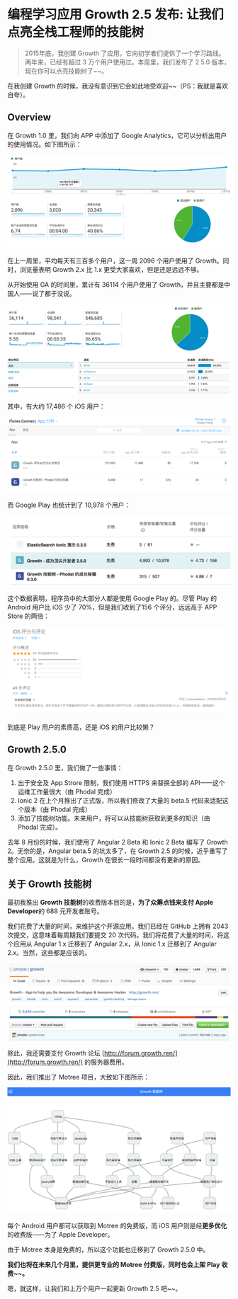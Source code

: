编程学习应用 Growth 2.5 发布: 让我们点亮全栈工程师的技能树
===

> 2015年底，我创建 Growth 了应用，它向初学者们提供了一个学习路线。两年来，已经有超过 3 万个用户使用过。本周里，我们发布了 2.5.0 版本，现在你可以点亮技能树了~~。

在我创建 Growth 的时候，我没有意识到它会如此地受欢迎~~（PS：我就是喜欢自夸）。


Overview
---

在 Growth 1.0 里，我们向 APP 中添加了 Google Analytics，它可以分析出用户的使用情况。如下图所示：

![Growth 每周流量](growth-weekly.png)

在上一周里，平均每天有三百多个用户，这一周 2096 个用户使用了 Growth。同时，浏览量表明 Growth 2.x 比 1.x 更受大家喜欢，但是还是远远不够。

从开始使用 GA 的时间里，累计有 36114 个用户使用了 Growth，并且主要都是中国人——说了都于没说。

![Growth 历史数据](growth-overview.png)

其中，有大约 17,486 个 iOS 用户：

![Growth iOS](growth-itunes.png)

而 Google Play 也统计到了 10,978 个用户：

![Google play Growth Use](google-play.png)

这个数据表明，程序员中的大部分人都是使用  Google Play 的。尽管 Play 的 Android 用户比 iOS 少了 70%，但是我们收到了156 个评分，远远高于 APP Store 的两倍：

![iOS 评分与评论](ios-review.png)

到底是 Play 用户的素质高，还是 iOS 的用户比较懒？


Growth 2.5.0
---

在 Growth 2.5.0 里，我们做了一些事情：

1. 出于安全及 App Strore 限制，我们使用 HTTPS 来替换全部的 API——这个运维工作量很大（由 Phodal 完成）
2. Ionic 2 在上个月推出了正式版，所以我们修改了大量的 beta.5 代码来适配这个版本（由 Phodal 完成）
3. 添加了技能树功能。未来用户，将可以从技能树获取到更多的知识（由 Phodal 完成）。

去年 8 月份的时候，我们使用了 Angular 2 Beta 和 Ionic 2 Beta 编写了 Growth 2。无奈的是，Angular beta.5 的坑太多了，在 Growth 2.5 的时候，近乎重写了整个应用。这就是为什么，Growth 在很长一段时间都没有更新的原因。

关于 Growth 技能树
---

最初我推出 **Growth 技能树**的收费版本目的是，**为了众筹点钱来支付 Apple Developer**的 688 元开发者账号。

我们花费了大量的时间，来维护这个开源应用。我们已经在 GitHub 上拥有 2043 次提交，这意味着每周期我们要提交 20 次代码。我们将花费了大量的时间，将这个应用从 Angular 1.x 迁移到了 Angular 2.x，从 Ionic 1.x 迁移到了 Angular 2.x。当然，这些都是应该的。

![Growth GitHub](growth-github.png)

除此，我还需要支付 Growth 论坛 [http://forum.growth.ren/](http://forum.growth.ren/) 的服务器费用。

因此，我们推出了 Motree 项目，大致如下图所示：

![Motree](growth-motree.png)

每个 Android 用户都可以获取到 Motree 的免费版，而 iOS 用户则是经**更多优化**的收费版——为了 Apple Developer。

由于 Motree 本身是免费的，所以这个功能也迁移到了 Growth 2.5.0 中。

**我们也将在未来几个月里，提供更专业的 Motree 付费版，同时也会上架 Play 收费~~。**

嗯，就这样，让我们和上万个用户一起更新 Growth 2.5 吧~~。

